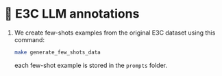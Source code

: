 # 🔪 E3C LLM annotations

1. We create few-shots examples from the original E3C dataset using this command:
   ```bash
   make generate_few_shots_data
   ```
   each few-shot example is stored in the `prompts` folder.
